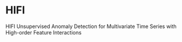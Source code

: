 # HIFI
HIFI Unsupervised Anomaly Detection for Multivariate Time Series with High-order Feature Interactions
